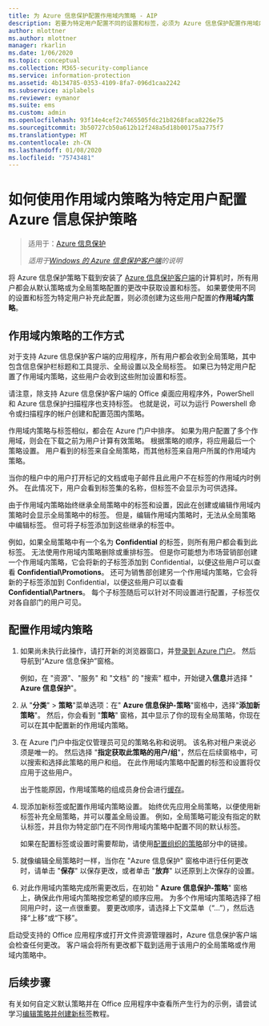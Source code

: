 ```yaml
---
title: 为 Azure 信息保护配置作用域内策略 - AIP
description: 若要为特定用户配置不同的设置和标签，必须为 Azure 信息保护配置作用域内策略。
author: mlottner
ms.author: mlottner
manager: rkarlin
ms.date: 1/06/2020
ms.topic: conceptual
ms.collection: M365-security-compliance
ms.service: information-protection
ms.assetid: 4b134785-0353-4109-8fa7-096d1caa2242
ms.subservice: aiplabels
ms.reviewer: eymanor
ms.suite: ems
ms.custom: admin
ms.openlocfilehash: 93f14e4cef2c7465505fdc21b8268faca8226e75
ms.sourcegitcommit: 3b50727cb50a612b12f248a5d18b00175aa775f7
ms.translationtype: MT
ms.contentlocale: zh-CN
ms.lasthandoff: 01/08/2020
ms.locfileid: "75743481"
---
```

# <a name="how-to-configure-the-azure-information-protection-policy-for-specific-users-by-using-scoped-policies"></a>如何使用作用域内策略为特定用户配置 Azure 信息保护策略

>适用于：[Azure 信息保护](https://azure.microsoft.com/pricing/details/information-protection)
>
> *适用于[Windows 的 Azure 信息保护客户端](faqs.md#whats-the-difference-between-the-azure-information-protection-client-and-the-azure-information-protection-unified-labeling-client)的说明*


将 Azure 信息保护策略下载到安装了 [Azure 信息保护客户端](https://www.microsoft.com/en-us/download/details.aspx?id=53018)的计算机时，所有用户都会从默认策略或为全局策略配置的更改中获取设置和标签。 如果要使用不同的设置和标签为特定用户补充此配置，则必须创建为这些用户配置的**作用域内策略**。

## <a name="how-scoped-policies-work"></a>作用域内策略的工作方式

对于支持 Azure 信息保护客户端的应用程序，所有用户都会收到全局策略，其中包含信息保护栏标题和工具提示、全局设置以及全局标签。 如果已为特定用户配置了作用域内策略，这些用户会收到这些附加设置和标签。 

请注意，除支持 Azure 信息保护客户端的 Office 桌面应用程序外，PowerShell 和 Azure 信息保护扫描程序也支持标签。 也就是说，可以为运行 Powershell 命令或扫描程序的帐户创建和配置范围内策略。 

作用域内策略与标签相似，都会在 Azure 门户中排序。 如果为用户配置了多个作用域，则会在下载之前为用户计算有效策略。 根据策略的顺序，将应用最后一个策略设置。 用户看到的标签来自全局策略，而其他标签来自用户所属的作用域内策略。

当你的租户中的用户打开标记的文档或电子邮件且此用户不在标签的作用域内时例外。 在此情况下，用户会看到标签集的名称，但标签不会显示为可供选择。  

由于作用域内策略始终继承全局策略中的标签和设置，因此在创建或编辑作用域内策略时会显示全局策略中的标签。 但是，编辑作用域内策略时，无法从全局策略中编辑标签。 但可将子标签添加到这些继承的标签中。

例如，如果全局策略中有一个名为 **Confidential** 的标签，则所有用户都会看到此标签。 无法使用作用域内策略删除或重排标签。 但是你可能想为市场营销部创建一个作用域内策略，它会将新的子标签添加到 Confidential，以便这些用户可以查看 **Confidential\Promotions**。 还可为销售部创建另一个作用域内策略，它会将新的子标签添加到 Confidential，以便这些用户可以查看 **Confidential\Partners**。 每个子标签随后可以针对不同设置进行配置，子标签仅对各自部门的用户可见。

## <a name="configure-a-scoped-policy"></a>配置作用域内策略

1. 如果尚未执行此操作，请打开新的浏览器窗口，并[登录到 Azure 门户](configure-policy.md#signing-in-to-the-azure-portal)。 然后导航到“Azure 信息保护”窗格。

    例如，在 "资源"、"服务" 和 "文档" 的 "搜索" 框中，开始键入**信息**并选择 " **Azure 信息保护**"。

2. 从 "**分类**" > **策略**"菜单选项：在" **Azure 信息保护-策略**"窗格中，选择"**添加新策略**"。 然后，你会看到 "**策略**" 窗格，其中显示了你的现有全局策略，你现在可以在其中配置新的作用域内策略。

3. 在 Azure 门户中指定仅管理员可见的策略名称和说明。 该名称对租户来说必须是唯一的。 然后选择 "**指定获取此策略的用户/组**"，然后在后续窗格中，可以搜索和选择此策略的用户和组。 在此作用域内策略中配置的标签和设置将仅应用于这些用户。
    
    出于性能原因，作用域策略的组成员身份会进行[缓存](prepare.md#group-membership-caching-by-azure-information-protection)。

4. 现添加新标签或配置作用域内策略设置。 始终优先应用全局策略，以便使用新标签补充全局策略，并可以覆盖全局设置。 例如，全局策略可能没有指定的默认标签，并且你为特定部门在不同作用域内策略中配置不同的默认标签。

    如果在配置标签或设置时需要帮助，请使用[配置组织的策略](configure-policy.md#configuring-your-organizations-policy)部分中的链接。

6. 就像编辑全局策略时一样，当你在 "Azure 信息保护" 窗格中进行任何更改时，请单击 "**保存**" 以保存更改，或者单击 "**放弃**" 以还原到上次保存的设置。 

7. 对此作用域内策略完成所需更改后，在初始 " **Azure 信息保护-策略**" 窗格上，确保此作用域内策略按您希望的顺序应用。 为多个作用域内策略选择了相同用户时，这一点很重要。 要更改顺序，请选择上下文菜单（“...”），然后选择“上移”或“下移”。 

启动受支持的 Office 应用程序或打开文件资源管理器时，Azure 信息保护客户端会检查任何更改。 客户端会将所有更改都下载到适用于该用户的全局策略或作用域内策略中。

## <a name="next-steps"></a>后续步骤

有关如何自定义默认策略并在 Office 应用程序中查看所产生行为的示例，请尝试学习[编辑策略并创建新标签](infoprotect-quick-start-tutorial.md)教程。
